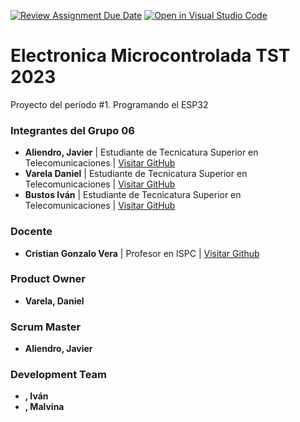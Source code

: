 [![Review Assignment Due Date](https://classroom.github.com/assets/deadline-readme-button-24ddc0f5d75046c5622901739e7c5dd533143b0c8e959d652212380cedb1ea36.svg)](https://classroom.github.com/a/J_sTf_W8)
[![Open in Visual Studio Code](https://classroom.github.com/assets/open-in-vscode-718a45dd9cf7e7f842a935f5ebbe5719a5e09af4491e668f4dbf3b35d5cca122.svg)](https://classroom.github.com/online_ide?assignment_repo_id=10792617&assignment_repo_type=AssignmentRepo)
# **Electronica Microcontrolada TST 2023**

Proyecto del período #1. Programando el ESP32

### Integrantes del Grupo 06

- **Aliendro, Javier** | Estudiante de Tecnicatura Superior en Telecomunicaciones | [Visitar GitHub](https://github.com/CACHITO-13)
- **Varela Daniel** | Estudiante de Tecnicatura Superior en Telecomunicaciones | [Visitar GitHub](https://github.com/linkygit)
- **Bustos Iván** | Estudiante de Tecnicatura Superior en Telecomunicaciones | [Visitar GitHub](https://github.com/ivanmaxibt)

### Docente

- **Cristian Gonzalo Vera** | Profesor en ISPC | [Visitar Github](https://github.com/Gona79)

### Product Owner

- **Varela, Daniel**

### Scrum Master

- **Aliendro, Javier**

### Development Team

- **, Iván**
- **, Malvina**


